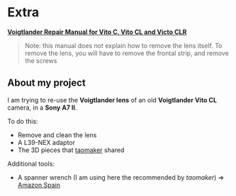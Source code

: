 # Extra

**[Voigtlander Repair Manual for Vito C, Vito CL and Victo CLR](voigtlander_vito_repair_,manual.pdf)**

> Note: this manual does not explain how to remove the lens itself. To remove the lens, you will have to remove the frontal strip, and remove the screws

## About my project

I am trying to re-use the **Voigtlander lens** of an old **Voigtlander Vito CL** camera, in a **Sony A7 II**.

To do this:
- Remove and clean the lens
- A L39-NEX adaptor
- The 3D pieces that [taomaker](https://github.com/taomaker) shared

Additional tools:
- A spanner wrench (I am using here the recommended by *taomaker*) => [Amazon Spain](https://www.amazon.es/gp/product/B00NURCWTC/)
